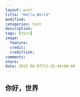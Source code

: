 ```yaml
---
layout: post
title: "Hello,World"
modified:
categories: test
description:
tags: [test]
image:
  feature:
  credit:
  creditlink:
comments:
share:
date: 2015-06-07T23:25:44+08:00
---
```

## 你好，世界
